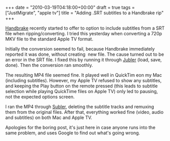 +++
date = "2010-03-19T04:18:00+00:00"
draft = true
tags = ["JustMigrate", "apple tv"]
title = "Adding .SRT subtitles to a Handbrake rip"
+++
<p><a href="http://handbrake.fr/">Handbrake</a> recently started to offer to option to include subtitles from a SRT file when ripping/converting. I tried this yesterday when converting a 720p MKV file to the standard Apple TV format.</p>
<p>Initially the conversion seemed to fail, because Handbrake immediately reported it was done, without creating &nbsp;new file. The cause turned out to be an error in the SRT file. I fixed this by running it through <a href="http://www.jubler.org/">Jubler</a> (load, save, done). Then the conversion ran smoothly.</p>
<p>The resulting MP4 file seemed fine. It played well in QuickTim eon my Mac (including subtitles). However, my Apple TV refused to show any subtitles, and keeping the Play button on the remote pressed (this leads to subtitle selection while playing QuickTime files on Apple TV) only led to pausing, not the expected options screen.</p>
<p>I ran the MP4 through&nbsp;<a href="http://code.google.com/p/subler/">Subler</a>, deleting the subtitle tracks and remuxing them from the original files. After that, everything worked fine (video, audio and subtitles) on both Mac and Apple TV.</p>
<p>Apologies for the boring post, it's just here in case anyone runs into the same problem, and uses Google to find out what's going wrong.</p>